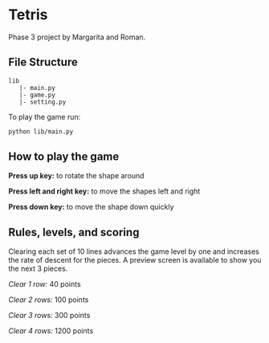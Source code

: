 # Tetris

Phase 3 project by Margarita and Roman.

## File Structure

```
lib
   |- main.py
   |- game.py
   |- setting.py
```

To play the game  run:
```bash
python lib/main.py
```

## How to play the game
**Press up key:** to rotate the shape around

**Press left and right key:** to move the shapes left and right

**Press down key:** to move the shape down quickly 

## Rules, levels, and scoring
Clearing each set of 10 lines advances the game level by one and increases the rate of descent for the pieces. A preview screen is available to show you the next 3 pieces.

_Clear 1 row:_ 40 points

_Clear 2 rows:_ 100 points

_Clear 3 rows:_ 300 points

_Clear 4 rows:_ 1200 points